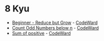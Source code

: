 # 8 Kyu
* [Beginner - Reduce but Grow](/codewars/solutions/haskell/8%20kyu/Beginner%20%20Reduce%20but%20Grow) - [CodeWard](https://www.codewars.com/kata/57f780909f7e8e3183000078)
* [Count Odd Numbers below n](/codewars/solutions/haskell/8%20kyu/Count%20Odd%20Numbers%20below%20n) - [CodeWard](https://www.codewars.com/kata/59342039eb450e39970000a6)
* [Sum of positive](/codewars/solutions/haskell/8%20kyu/Sum%20of%20positive) - [CodeWard](https://www.codewars.com/kata/5715eaedb436cf5606000381)